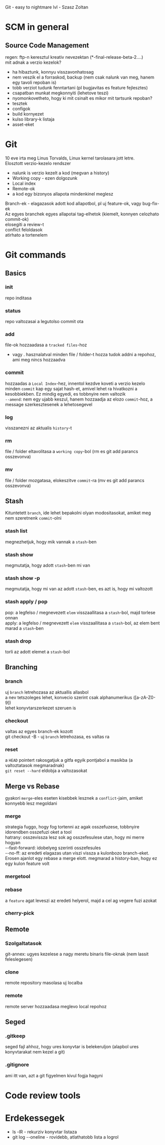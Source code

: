 Git - easy to nightmare lvl - Szasz Zoltan

# SCM in general
## Source Code Management
regen: ftp-n keresztul kreativ nevezektan (*-final-release-beta-2....)<br>
mit adnak a verzio kezelok?
  - ha hibaztunk, konnyu visszavonhatosag
  - nem veszik el a forraskod, backup (nem csak nalunk van meg, hanem egy tavoli repoban is)
  - tobb verziot tudunk fenntartani (pl bugjavitas es feature fejlesztes)
  - csapatban munkat megkonnyiti (lehetove teszi)
  - nyomonkovetheto, hogy ki mit csinalt es mikor
mit tartsunk repoban?
  - tesztek
  - configok
  - build kornyezet
  - kulso library-k listaja
  - asset-eket

# Git
10 eve irta meg Linus Torvalds, Linux kernel tarolasara jott letre.<br>
Elosztott verzio-kezelo rendszer
  - nalunk is verzio kezelt a kod (megvan a history)
  - Working copy - ezen dolgozunk
  - Local index
  - Remote-ok
  - a kod egy bizonyos allapota mindenkinel meglesz

Branch-ek - elagazasok adott kod allapotbol, pl uj feature-ok, vagy bug-fix-ek<br>
Az egyes branchek egyes allapotai tag-elhetok (kiemelt, konnyen celozhato commit-ok)<br>
elosegiti a review-t<br>
conflict feloldasok<br>
atirhato a tortenelem<br>

# Git commands

## Basics
### init
repo inditasa
### status
repo valtozasai a legutolso commit ota
### add
file-ok hozzaadasa a `tracked files`-hoz<br>
* vagy . hasznalatval minden file / folder-t hozza tudok addni a repohoz, ami meg nincs hozzaadva
### commit
hozzaadas a `Local Index`-hez, innentol kezdve koveti a verzio kezelo<br>
minden `commit` kap egy sajat hash-et, amivel lehet ra hivatkozni a kesobbiekben. Ez mindig egyedi, es tobbnyire nem valtozik<br>
`--amend`: nem egy ujabb keszul, hanem hozzaadja az elozo `commit`-hoz, a message szerkesztesenek a lehetosegevel
### log
visszanezni az aktualis `history`-t
### rm
file / folder eltavolitasa a `working copy`-bol (rm es git add parancs osszevonva)
### mv
file / folder mozgatasa, elokeszitve `commit`-ra (mv es git add parancs osszevonva)

## Stash
Kituntetett `branch`, ide lehet bepakolni olyan modositasokat, amiket meg nem szeretnenk `commit`-olni
### stash list
megnezhetjuk, hogy mik vannak a `stash`-ben
### stash show <name>
megmutatja, hogy adott `stash`-ben mi van
### stash show <name> -p
megmutatja, hogy mi van az adott `stash`-ben, es azt is, hogy mi valtozott
### stash apply / pop <name>
pop: a legfelso / megnevezett `elem` visszaallitasa a `stash`-bol, majd torlese onnan<br>
apply: a legfelso / megnevezett `elem` visszaallitasa a `stash`-bol, az elem bent marad a `stash`-ben
### stash drop <name>
torli az adott elemet a `stash`-bol

## Branching
### branch
uj `branch` letrehozasa az aktuallis allasbol<br>
a nev tetszoleges lehet, konvecio szerint csak alphanumerikus ([a-zA-Z0-9])<br>
lehet konyvtarszerkezet szeruen is
### checkout
valtas az egyes branch-ek kozott<br>
git checkout -B <name> - uj `branch` letrehozasa, es valtas ra
### reset
a `HEAD` pointert rakosgatjuk a gitfa egyik pontjabol a masikba (a valtoztatasok megmaradnak)<br>
`git reset --hard` eldobja a valtozasokat

## Merge vs Rebase
gyakori `merge`-eles eseten kisebbek lesznek a `conflict`-jaim, amiket konnyebb lesz megoldani
### merge
strategia fuggo, hogy fog tortenni az agak osszefuzese, tobbnyire idorendben osszefuzi oket a tool<br>
hatrany: osszevissza lesz sok ag osszefesulese utan, hogy mi merre hogyan<br>
--fast-forward: idobelyeg szerinti osszefesules<br>
--no-ff: az eredeti elagazas utan viszi vissza a kulonbozo branch-eket. Erosen ajanlot egy rebase a merge elott. megmarad a history-ban, hogy ez egy kulon feature volt
### mergetool
### rebase
a `feature` agat leveszi az eredeti helyerol, majd a cel ag vegere fuzi azokat
### cherry-pick

## Remote
### Szolgaltatasok
git-annex: ugyes kezelese a nagy meretu binaris file-oknak (nem lassit feleslegesen)

### clone
remote repository masolasa uj localba
### remote
remote server hozzaadasa meglevo local repohoz

## Seged
### .gitkeep
seged fajl ahhoz, hogy ures konyvtar is belekeruljon (alapbol ures konyvtarakat nem kezel a git)
### .gitignore
ami itt van, azt a git figyelmen kivul fogja hagyni

# Code review tools

# Erdekessegek
- ls -lR - rekurziv konyvtar listaza
- git log --oneline - rovidebb, atlathatobb lista a logrol